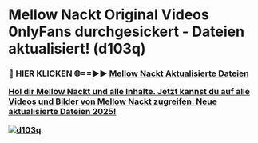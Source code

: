 # Mellow Nackt Original Videos 0nlyFans durchgesickert - Dateien aktualisiert! (d103q)

<h3>🔴 HIER KLICKEN 🌐==►► <a href="https://tinyurl.com/h6vf6nb8" rel="nofollow">Mellow Nackt Aktualisierte Dateien

Hol dir Mellow Nackt und alle Inhalte. Jetzt kannst du auf alle Videos und Bilder von Mellow Nackt zugreifen. Neue aktualisierte Dateien 2025!

[![d103q](https://i.imgur.com/sD4kR3V.gif)](https://tinyurl.com/h6vf6nb8)
